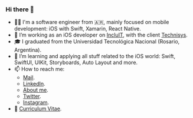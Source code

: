 ### Hi there 👋

- 👨‍💻 I'm a software engineer from 🇦🇷, mainly focused on mobile development: iOS with Swift, Xamarin, React Native.
- 💼 I’m working as an iOS developer on [IncluIT](https://incluit.com/), with the client [Technisys](https://www.technisys.com/).
- 🎓 I graduated from the Universidad Tecnológica Nacional (Rosario, Argentina).
- 🌱 I’m learning and applying all stuff related to the iOS world: Swift, SwiftUI, UIKit, Storyboards, Auto Layout and more.
- 📫 How to reach me:
    - [Mail](mailto:gentilijuanmanuel80974a@gmail.com).
    - [LinkedIn](https://www.linkedin.com/in/juan-manuel-gentili/).
    - [About me](https://about.me/jmgentili).
    - [Twitter](https://twitter.com/jgentilicio).
    - [Instagram](https://www.instagram.com/juanma.gentili/).
- 📄 [Curriculum Vitae](https://resume.io/r/kvTWnAEph).
